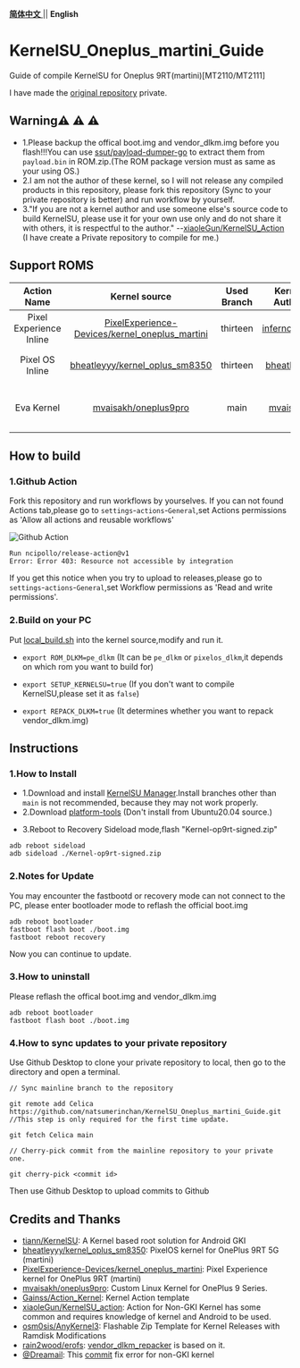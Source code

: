 [ **简体中文** ](README_zh_cn.md) || **English** 

# KernelSU_Oneplus_martini_Guide
Guide of compile KernelSU for Oneplus 9RT(martini)[MT2110/MT2111]

I have made the [original repository](https://github.com/natsumerinchan/KernelSU_Oneplus_9RT_Action.git) private.

## Warning:warning: :warning: :warning:
- 1.Please backup the offical boot.img and vendor_dlkm.img before you flash!!!You can use [ssut/payload-dumper-go](https://github.com/ssut/payload-dumper-go.git) to extract them from `payload.bin` in ROM.zip.(The ROM package version must as same as your using OS.)
- 2.I am not the author of these kernel, so I will not release any compiled products in this repository, please fork this repository (Sync to your private repository is better) and run workflow by yourself.
- 3."If you are not a kernel author and use someone else's source code to build KernelSU, please use it for your own use only and do not share it with others, it is respectful to the author." --[xiaoleGun/KernelSU_Action](https://github.com/xiaoleGun/KernelSU_Action.git) (I have create a Private repository to compile for me.)

## Support ROMS

| Action Name | Kernel source | Used Branch | Kernel Author | Notes |
|:--:|:--:|:--:|:--:|:--:|
| Pixel Experience Inline | [PixelExperience-Devices/kernel_oneplus_martini](https://github.com/PixelExperience-Devices/kernel_oneplus_martini.git) | thirteen | [inferno0230](https://github.com/inferno0230) | Unsupport OOS and ColorOS. |
| Pixel OS Inline | [bheatleyyy/kernel_oplus_sm8350](https://github.com/bheatleyyy/kernel_oplus_sm8350.git) | thirteen | [bheatleyyy](https://github.com/bheatleyyy) | Unsupport OOS and ColorOS. |
| Eva Kernel | [mvaisakh/oneplus9pro](https://github.com/mvaisakh/oneplus9pro.git) | main | [mvaisakh](https://github.com/mvaisakh) | Unsupport OOS and ColorOS. Recommend.  |

## How to build
### 1.Github Action
Fork this repository and run workflows by yourselves.
If you can not found Actions tab,please go to `settings`-`actions`-`General`,set Actions permissions as 'Allow all actions and reusable workflows'

![Github Action](https://user-images.githubusercontent.com/64072399/216762170-8cce9b81-7dc1-4e7d-a774-b05f281a9bff.png)

```
Run ncipollo/release-action@v1
Error: Error 403: Resource not accessible by integration
```
If you get this notice when you try to upload to releases,please go to `settings`-`actions`-`General`,set Workflow permissions as 'Read and write permissions'.

### 2.Build on your PC
Put [local_build.sh](https://raw.githubusercontent.com/natsumerinchan/KernelSU_Oneplus_martini_Guide/main/local_build.sh) into the kernel source,modify and run it.

- `export ROM_DLKM=pe_dlkm` (It can be `pe_dlkm` or `pixelos_dlkm`,it depends on which rom you want to build for)

- `export SETUP_KERNELSU=true` (If you don't want to compile KernelSU,please set it as `false`)

- `export REPACK_DLKM=true` (It determines whether you want to repack vendor_dlkm.img)

## Instructions
### 1.How to Install
- 1.Download and install [KernelSU Manager](https://github.com/tiann/KernelSU/actions/workflows/build-manager.yml).Install branches other than `main` is not recommended, because they may not work properly. 
- 2.Download [platform-tools](https://developer.android.com/studio/releases/platform-tools) (Don't install from Ubuntu20.04 source.)
<!-- - 3.Reboot to fastbootd mode(not bootloader),flash "vendor_dlkm.img"(If exist.)
```
adb reboot fastboot
fastboot flash vendor_dlkm ./vendor_dlkm.img
``` -->
- 3.Reboot to Recovery Sideload mode,flash "Kernel-op9rt-signed.zip"
```
adb reboot sideload
adb sideload ./Kernel-op9rt-signed.zip
```

### 2.Notes for Update
You may encounter the fastbootd or recovery mode can not connect to the PC, please enter bootloader mode to reflash the official boot.img
```
adb reboot bootloader
fastboot flash boot ./boot.img
fastboot reboot recovery
```
Now you can continue to update.

### 3.How to uninstall
Please reflash the offical boot.img and vendor_dlkm.img 
```
adb reboot bootloader
fastboot flash boot ./boot.img
```
<!-- fastboot reboot fastboot
fastboot flash vendor_dlkm ./vendor_dlkm.img
``` -->

### 4.How to sync updates to your private repository
Use Github Desktop to clone your private repository to local, then go to the directory and open a terminal.

```
// Sync mainline branch to the repository

git remote add Celica https://github.com/natsumerinchan/KernelSU_Oneplus_martini_Guide.git //This step is only required for the first time update.

git fetch Celica main
```

```
// Cherry-pick commit from the mainline repository to your private one.

git cherry-pick <commit id>
```

Then use Github Desktop to upload commits to Github

## Credits and Thanks
* [tiann/KernelSU](https://github.com/tiann/KernelSU.git): A Kernel based root solution for Android GKI
* [bheatleyyy/kernel_oplus_sm8350](https://github.com/bheatleyyy/kernel_oplus_sm8350.git): PixelOS kernel for OnePlus 9RT 5G (martini)
* [PixelExperience-Devices/kernel_oneplus_martini](https://github.com/PixelExperience-Devices/kernel_oneplus_martini.git): Pixel Experience kernel for OnePlus 9RT (martini)
* [mvaisakh/oneplus9pro](https://github.com/mvaisakh/oneplus9pro.git): Custom Linux Kernel for OnePlus 9 Series.
* [Gainss/Action_Kernel](https://github.com/Gainss/Action_Kernel.git): Kernel Action template
* [xiaoleGun/KernelSU_action](https://github.com/xiaoleGun/KernelSU_action.git): Action for Non-GKI Kernel has some common and requires knowledge of kernel and Android to be used.
* [osm0sis/AnyKernel3](https://github.com/osm0sis/AnyKernel3.git): Flashable Zip Template for Kernel Releases with Ramdisk Modifications
* [rain2wood/erofs](https://github.com/rain2wood/erofs.git): [vendor_dlkm_repacker](https://github.com/natsumerinchan/vendor_dlkm_repacker.git) is based on it.
* [@Dreamail](https://github.com/Dreamail): This [commit](https://github.com/tiann/KernelSU/commit/bf87b134ded3b81a864db20d8d25d0bfb9e74ebe) fix error for non-GKI kernel
